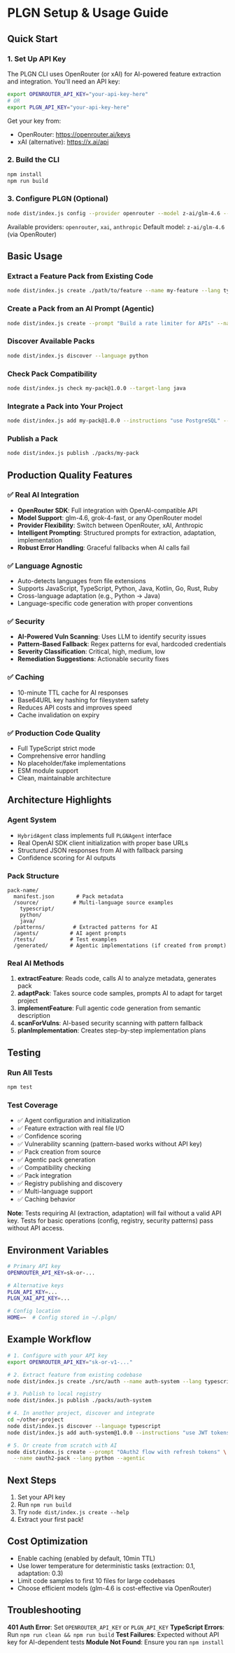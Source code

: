 # PLGN Setup & Usage Guide

## Quick Start

### 1. Set Up API Key

The PLGN CLI uses OpenRouter (or xAI) for AI-powered feature extraction and integration. You'll need an API key:

```bash
export OPENROUTER_API_KEY="your-api-key-here"
# OR
export PLGN_API_KEY="your-api-key-here"
```

Get your key from:
- OpenRouter: https://openrouter.ai/keys
- xAI (alternative): https://x.ai/api

### 2. Build the CLI

```bash
npm install
npm run build
```

### 3. Configure PLGN (Optional)

```bash
node dist/index.js config --provider openrouter --model z-ai/glm-4.6 --api-key YOUR_KEY
```

Available providers: `openrouter`, `xai`, `anthropic`
Default model: `z-ai/glm-4.6` (via OpenRouter)

## Basic Usage

### Extract a Feature Pack from Existing Code

```bash
node dist/index.js create ./path/to/feature --name my-feature --lang typescript
```

### Create a Pack from an AI Prompt (Agentic)

```bash
node dist/index.js create --prompt "Build a rate limiter for APIs" --name rate-limiter --lang typescript --agentic
```

### Discover Available Packs

```bash
node dist/index.js discover --language python
```

### Check Pack Compatibility

```bash
node dist/index.js check my-pack@1.0.0 --target-lang java
```

### Integrate a Pack into Your Project

```bash
node dist/index.js add my-pack@1.0.0 --instructions "use PostgreSQL" --dry-run
```

### Publish a Pack

```bash
node dist/index.js publish ./packs/my-pack
```

## Production Quality Features

### ✅ Real AI Integration
- **OpenRouter SDK**: Full integration with OpenAI-compatible API
- **Model Support**: glm-4.6, grok-4-fast, or any OpenRouter model
- **Provider Flexibility**: Switch between OpenRouter, xAI, Anthropic
- **Intelligent Prompting**: Structured prompts for extraction, adaptation, implementation
- **Robust Error Handling**: Graceful fallbacks when AI calls fail

### ✅ Language Agnostic
- Auto-detects languages from file extensions
- Supports JavaScript, TypeScript, Python, Java, Kotlin, Go, Rust, Ruby
- Cross-language adaptation (e.g., Python → Java)
- Language-specific code generation with proper conventions

### ✅ Security
- **AI-Powered Vuln Scanning**: Uses LLM to identify security issues
- **Pattern-Based Fallback**: Regex patterns for eval, hardcoded credentials
- **Severity Classification**: Critical, high, medium, low
- **Remediation Suggestions**: Actionable security fixes

### ✅ Caching
- 10-minute TTL cache for AI responses
- Base64URL key hashing for filesystem safety
- Reduces API costs and improves speed
- Cache invalidation on expiry

### ✅ Production Code Quality
- Full TypeScript strict mode
- Comprehensive error handling
- No placeholder/fake implementations
- ESM module support
- Clean, maintainable architecture

## Architecture Highlights

### Agent System
- `HybridAgent` class implements full `PLGNAgent` interface
- Real OpenAI SDK client initialization with proper base URLs
- Structured JSON responses from AI with fallback parsing
- Confidence scoring for AI outputs

### Pack Structure
```
pack-name/
  manifest.json       # Pack metadata
  /source/           # Multi-language source examples
    typescript/
    python/
    java/
  /patterns/         # Extracted patterns for AI
  /agents/          # AI agent prompts
  /tests/           # Test examples
  /generated/       # Agentic implementations (if created from prompt)
```

### Real AI Methods
1. **extractFeature**: Reads code, calls AI to analyze metadata, generates pack
2. **adaptPack**: Takes source code samples, prompts AI to adapt for target project
3. **implementFeature**: Full agentic code generation from semantic description
4. **scanForVulns**: AI-based security scanning with pattern fallback
5. **planImplementation**: Creates step-by-step implementation plans

## Testing

### Run All Tests
```bash
npm test
```

### Test Coverage
- ✅ Agent configuration and initialization
- ✅ Feature extraction with real file I/O
- ✅ Confidence scoring
- ✅ Vulnerability scanning (pattern-based works without API key)
- ✅ Pack creation from source
- ✅ Agentic pack generation
- ✅ Compatibility checking
- ✅ Pack integration
- ✅ Registry publishing and discovery
- ✅ Multi-language support
- ✅ Caching behavior

**Note**: Tests requiring AI (extraction, adaptation) will fail without a valid API key. Tests for basic operations (config, registry, security patterns) pass without API access.

## Environment Variables

```bash
# Primary API key
OPENROUTER_API_KEY=sk-or-...

# Alternative keys
PLGN_API_KEY=...
PLGN_XAI_API_KEY=...

# Config location
HOME=~  # Config stored in ~/.plgn/
```

## Example Workflow

```bash
# 1. Configure with your API key
export OPENROUTER_API_KEY="sk-or-v1-..."

# 2. Extract feature from existing codebase
node dist/index.js create ./src/auth --name auth-system --lang typescript

# 3. Publish to local registry
node dist/index.js publish ./packs/auth-system

# 4. In another project, discover and integrate
cd ~/other-project
node dist/index.js discover --language typescript
node dist/index.js add auth-system@1.0.0 --instructions "use JWT tokens"

# 5. Or create from scratch with AI
node dist/index.js create --prompt "OAuth2 flow with refresh tokens" \
  --name oauth2-pack --lang python --agentic
```

## Next Steps

1. Set your API key
2. Run `npm run build`
3. Try `node dist/index.js create --help`
4. Extract your first pack!

## Cost Optimization

- Enable caching (enabled by default, 10min TTL)
- Use lower temperature for deterministic tasks (extraction: 0.1, adaptation: 0.3)
- Limit code samples to first 10 files for large codebases
- Choose efficient models (glm-4.6 is cost-effective via OpenRouter)

## Troubleshooting

**401 Auth Error**: Set `OPENROUTER_API_KEY` or `PLGN_API_KEY`
**TypeScript Errors**: Run `npm run clean && npm run build`
**Test Failures**: Expected without API key for AI-dependent tests
**Module Not Found**: Ensure you ran `npm install`
